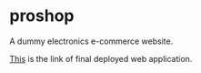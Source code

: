 # proshop
A dummy electronics e-commerce website.

[This](https://proshop-arabhiar.herokuapp.com/) is the link of final deployed web application.
